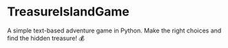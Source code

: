 # TreasureIslandGame
A simple text-based adventure game in Python. Make the right choices and find the hidden treasure! 💰
